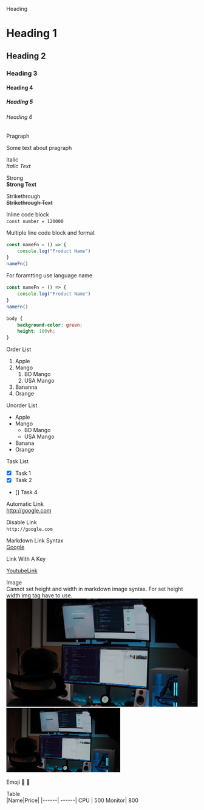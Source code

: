 Heading
# Heading 1
## Heading 2
### Heading 3
#### Heading 4
##### Heading 5
###### Heading 6

Pragraph
<p>Some text about pragraph</p>

Italic  
_Italic Text_

Strong  
__Strong Text__

Strikethrough  
~~Strikethrough Text~~

Inline code block  
`const number = 120000`

Multiple line code block and format
```js
const nameFn = () => {
    console.log("Product Name")
}
nameFn()
```

For foramtting use language name  
``` JavaScript
const nameFn = () => {
    console.log("Product Name")
}
nameFn()
```

```css
body {
    background-color: green;
    height: 100vh;
}
```

Order List  
1. Apple
2. Mango
    1. BD Mango
    2. USA Mango
3. Bananna
4. Orange

Unorder List  
- Apple 
- Mango
    - BD Mango
    - USA Mango
- Banana
- Orange

Task List
- [x] Task 1
- [x] Task 2
- [] Task 4

Automatic Link  
http://google.com  

Disable Link  
`http://google.com`

Markdown Link Syntax  
[Google](http://www.google.com)


Link With A Key  

[YoutubeLink]: http://www.youtube.com
[YoutubeLink]


Image  
Cannot set height and width in markdown image syntax. For set height width img tag have to use.
![ultrawide two monitor](img.png)
<img src="img.png" alt="ultrawide two monitor" width="300" title="ultrawide two monitor"/>

Emoji 💙 💜 


Table  
|Name|Price|
|------| ------|
CPU | 500
Monitor| 800